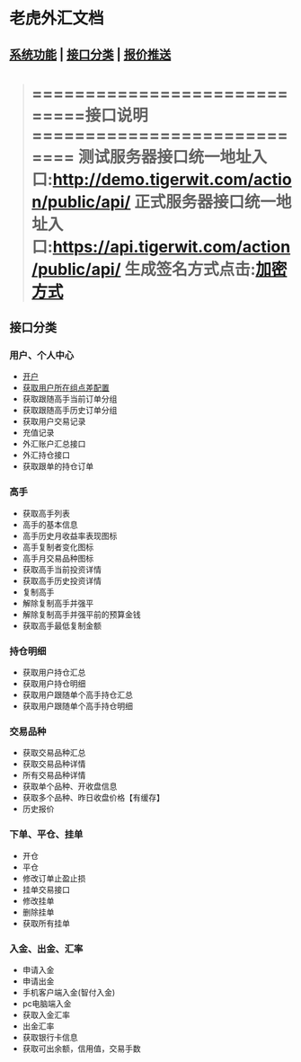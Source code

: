 # 老虎外汇文档

## [系统功能](/) |  [接口分类](/api/category.html) | [报价推送](/quote/index.html)

 
>=============================接口说明============================
>测试服务器接口统一地址入口:http://demo.tigerwit.com/action/public/api/
>正式服务器接口统一地址入口:https://api.tigerwit.com/action/public/api/
>生成签名方式点击:[加密方式](/index.html#fangshi)
>===============================================================

## 接口分类
### 用户、个人中心
* [开户](/api/user.html#signup)
* [获取用户所在组点差配置](/api/user.html#account_config)
* 获取跟随高手当前订单分组
* 获取跟随高手历史订单分组 
* 获取用户交易记录
* 充值记录 
* 外汇账户汇总接口
* 外汇持仓接口 
* 获取跟单的持仓订单 

### 高手 
* 获取高手列表
* 高手的基本信息
* 高手历史月收益率表现图标
* 高手复制者变化图标
* 高手月交易品种图标
* 获取高手当前投资详情
* 获取高手历史投资详情 
* 复制高手
* 解除复制高手并强平 
* 解除复制高手并强平前的预算金钱 
* 获取高手最低复制金额

### 持仓明细
* 获取用户持仓汇总 
* 获取用户持仓明细
* 获取用户跟随单个高手持仓汇总
* 获取用户跟随单个高手持仓明细 


### 交易品种
* 获取交易品种汇总
* 获取交易品种详情 
* 所有交易品种详情
* 获取单个品种、开收盘信息
* 获取多个品种、昨日收盘价格【有缓存】
* 历史报价


### 下单、平仓、挂单
* 开仓
* 平仓
* 修改订单止盈止损 
* 挂单交易接口 
* 修改挂单 
* 删除挂单 
* 获取所有挂单 

### 入金、出金、汇率

* 申请入金
* 申请出金
* 手机客户端入金(智付入金)
* pc电脑端入金
* 获取入金汇率
* 出金汇率
* 获取银行卡信息 
* 获取可出余额，信用值，交易手数 



